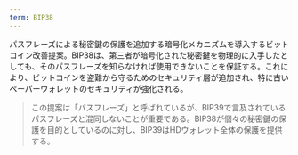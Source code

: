 ```yaml
---
term: BIP38
---
```

パスフレーズによる秘密鍵の保護を追加する暗号化メカニズムを導入するビットコイン改善提案。BIP38は、第三者が暗号化された秘密鍵を物理的に入手したとしても、そのパスフレーズを知らなければ使用できないことを保証する。これにより、ビットコインを盗難から守るためのセキュリティ層が追加され、特に古いペーパーウォレットのセキュリティが強化される。

> この提案は「パスフレーズ」と呼ばれているが、BIP39で言及されているパスフレーズと混同しないことが重要である。BIP38が個々の秘密鍵の保護を目的としているのに対し、BIP39はHDウォレット全体の保護を提供する。